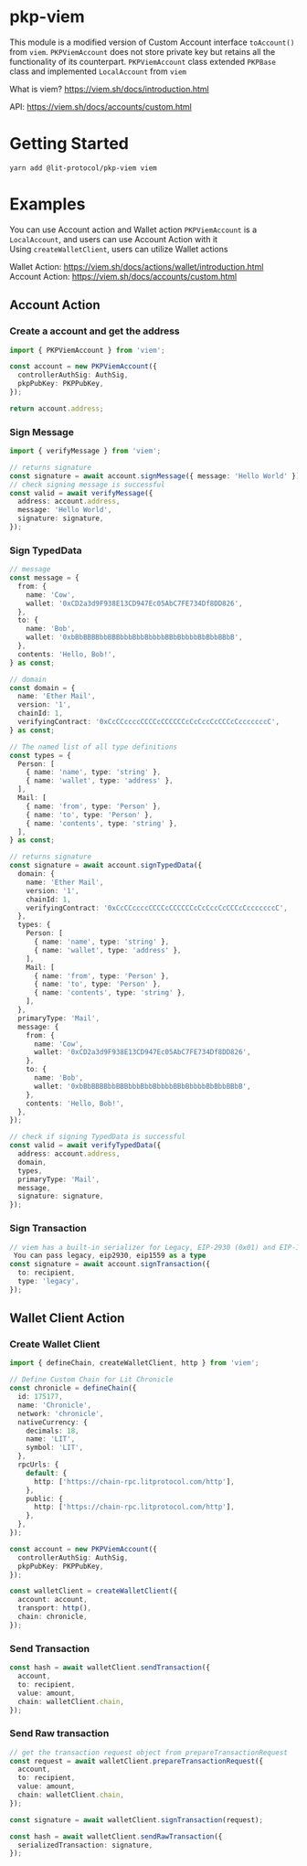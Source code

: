# pkp-viem

This module is a modified version of Custom Account interface `toAccount()` from `viem`. `PKPViemAccount` does not store private key but retains all the functionality of its counterpart. `PKPViemAccount` class extended `PKPBase` class and implemented `LocalAccount` from `viem`

What is viem?
https://viem.sh/docs/introduction.html

API: https://viem.sh/docs/accounts/custom.html

# Getting Started

```
yarn add @lit-protocol/pkp-viem viem
```

# Examples

You can use Account action and Wallet action
`PKPViemAccount` is a `LocalAccount`, and users can use Account Action with it <br>
Using `createWalletClient`, users can utilize Wallet actions

Wallet Action: https://viem.sh/docs/actions/wallet/introduction.html <br>
Account Action: https://viem.sh/docs/accounts/custom.html

## Account Action

### Create a account and get the address

```typescript
import { PKPViemAccount } from 'viem';

const account = new PKPViemAccount({
  controllerAuthSig: AuthSig,
  pkpPubKey: PKPPubKey,
});

return account.address;
```

### Sign Message

```typescript
import { verifyMessage } from 'viem';

// returns signature
const signature = await account.signMessage({ message: 'Hello World' });
// check signing message is successful
const valid = await verifyMessage({
  address: account.address,
  message: 'Hello World',
  signature: signature,
});
```

### Sign TypedData

```typescript
// message
const message = {
  from: {
    name: 'Cow',
    wallet: '0xCD2a3d9F938E13CD947Ec05AbC7FE734Df8DD826',
  },
  to: {
    name: 'Bob',
    wallet: '0xbBbBBBBbbBBBbbbBbbBbbbbBBbBbbbbBbBbbBBbB',
  },
  contents: 'Hello, Bob!',
} as const;

// domain
const domain = {
  name: 'Ether Mail',
  version: '1',
  chainId: 1,
  verifyingContract: '0xCcCCccccCCCCcCCCCCCcCcCccCcCCCcCcccccccC',
} as const;

// The named list of all type definitions
const types = {
  Person: [
    { name: 'name', type: 'string' },
    { name: 'wallet', type: 'address' },
  ],
  Mail: [
    { name: 'from', type: 'Person' },
    { name: 'to', type: 'Person' },
    { name: 'contents', type: 'string' },
  ],
} as const;

// returns signature
const signature = await account.signTypedData({
  domain: {
    name: 'Ether Mail',
    version: '1',
    chainId: 1,
    verifyingContract: '0xCcCCccccCCCCcCCCCCCcCcCccCcCCCcCcccccccC',
  },
  types: {
    Person: [
      { name: 'name', type: 'string' },
      { name: 'wallet', type: 'address' },
    ],
    Mail: [
      { name: 'from', type: 'Person' },
      { name: 'to', type: 'Person' },
      { name: 'contents', type: 'string' },
    ],
  },
  primaryType: 'Mail',
  message: {
    from: {
      name: 'Cow',
      wallet: '0xCD2a3d9F938E13CD947Ec05AbC7FE734Df8DD826',
    },
    to: {
      name: 'Bob',
      wallet: '0xbBbBBBBbbBBBbbbBbbBbbbbBBbBbbbbBbBbbBBbB',
    },
    contents: 'Hello, Bob!',
  },
});

// check if signing TypedData is successful
const valid = await verifyTypedData({
  address: account.address,
  domain,
  types,
  primaryType: 'Mail',
  message,
  signature: signature,
});
```

### Sign Transaction

```typescript
// viem has a built-in serializer for Legacy, EIP-2930 (0x01) and EIP-1559 (0x02) transaction types
 You can pass legacy, eip2930, eip1559 as a type
const signature = await account.signTransaction({
  to: recipient,
  type: 'legacy',
});
```

## Wallet Client Action

### Create Wallet Client

```typescript
import { defineChain, createWalletClient, http } from 'viem';

// Define Custom Chain for Lit Chronicle
const chronicle = defineChain({
  id: 175177,
  name: 'Chronicle',
  network: 'chronicle',
  nativeCurrency: {
    decimals: 18,
    name: 'LIT',
    symbol: 'LIT',
  },
  rpcUrls: {
    default: {
      http: ['https://chain-rpc.litprotocol.com/http'],
    },
    public: {
      http: ['https://chain-rpc.litprotocol.com/http'],
    },
  },
});

const account = new PKPViemAccount({
  controllerAuthSig: AuthSig,
  pkpPubKey: PKPPubKey,
});

const walletClient = createWalletClient({
  account: account,
  transport: http(),
  chain: chronicle,
});
```

### Send Transaction

```typescript
const hash = await walletClient.sendTransaction({
  account,
  to: recipient,
  value: amount,
  chain: walletClient.chain,
});
```

### Send Raw transaction

```typescript
// get the transaction request object from prepareTransactionRequest
const request = await walletClient.prepareTransactionRequest({
  account,
  to: recipient,
  value: amount,
  chain: walletClient.chain,
});

const signature = await walletClient.signTransaction(request);

const hash = await walletClient.sendRawTransaction({
  serializedTransaction: signature,
});
```
